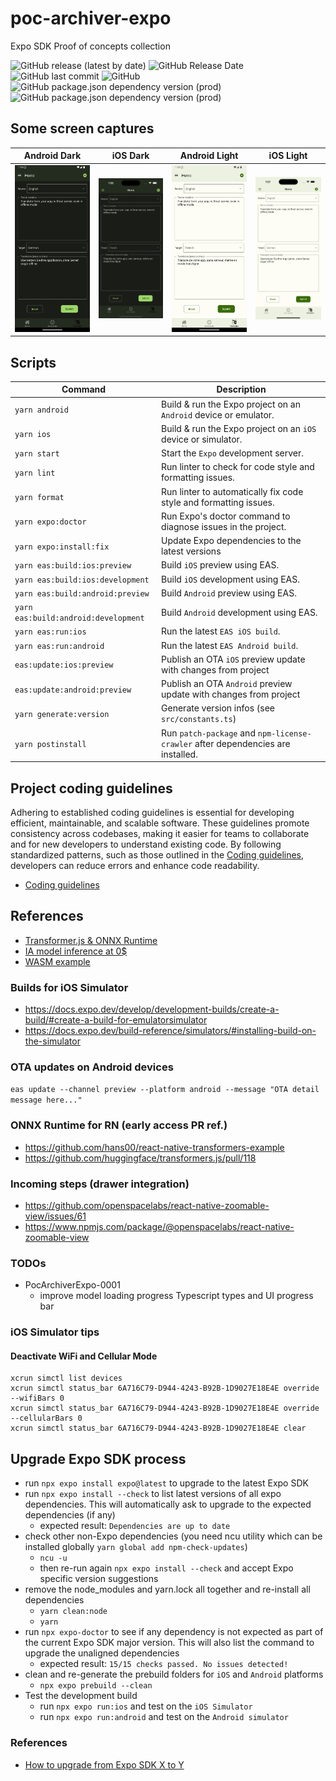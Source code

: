 # poc-archiver-expo

Expo SDK Proof of concepts collection

![GitHub release (latest by date)](https://img.shields.io/github/v/release/amwebexpert/poc-archiver-expo) ![GitHub Release Date](https://img.shields.io/github/release-date/amwebexpert/poc-archiver-expo) ![GitHub last commit](https://img.shields.io/github/last-commit/amwebexpert/poc-archiver-expo) ![GitHub](https://img.shields.io/github/license/amwebexpert/poc-archiver-expo) ![GitHub package.json dependency version (prod)](https://img.shields.io/github/package-json/dependency-version/amwebexpert/etoolbox/react) ![GitHub package.json dependency version (prod)](https://img.shields.io/github/package-json/dependency-version/amwebexpert/etoolbox/typescript)


## Some screen captures

| Android Dark                                                                   | iOS Dark                                                                   | Android Light                                                                  | iOS Light                                                                  |
|--------------------------------------------------------------------------------|----------------------------------------------------------------------------|--------------------------------------------------------------------------------|----------------------------------------------------------------------------|
| <img src="docs/captures/transformerjs-translation-en-de-screen-android.png" /> | <img src="docs/captures/transformerjs-translation-en-fr-screen-ios.png" /> | <img src="docs/captures/transformerjs-translation-en-fr-screen-android.png" /> | <img src="docs/captures/transformerjs-translation-en-de-screen-ios.png" /> |

## Scripts

| Command                              | Description                                                                     |
|--------------------------------------|---------------------------------------------------------------------------------|
| `yarn android`                       | Build & run the Expo project on an `Android` device or emulator.                |
| `yarn ios`                           | Build & run the Expo project on an `iOS` device or simulator.                   |
| `yarn start`                         | Start the `Expo` development server.                                            |
| `yarn lint`                          | Run linter to check for code style and formatting issues.                       |
| `yarn format`                        | Run linter to automatically fix code style and formatting issues.               |
| `yarn expo:doctor`                   | Run Expo's doctor command to diagnose issues in the project.                    |
| `yarn expo:install:fix`              | Update Expo dependencies to the latest versions                                 |
| `yarn eas:build:ios:preview`         | Build `iOS` preview using EAS.                                                  |
| `yarn eas:build:ios:development`     | Build `iOS` development using EAS.                                              |
| `yarn eas:build:android:preview`     | Build `Android` preview using EAS.                                              |
| `yarn eas:build:android:development` | Build `Android` development using EAS.                                          |
| `yarn eas:run:ios`                   | Run the latest `EAS iOS build`.                                                 |
| `yarn eas:run:android`               | Run the latest `EAS Android build`.                                             |
| `eas:update:ios:preview`             | Publish an OTA `iOS` preview update with changes from project                   |
| `eas:update:android:preview`         | Publish an OTA `Android` preview update with changes from project               |
| `yarn generate:version`              | Generate version infos (see `src/constants.ts`)                                 |
| `yarn postinstall`                   | Run `patch-package` and `npm-license-crawler` after dependencies are installed. |


## Project coding guidelines

Adhering to established coding guidelines is essential for developing efficient, maintainable, and scalable software. These guidelines promote consistency across codebases, making it easier for teams to collaborate and for new developers to understand existing code. By following standardized patterns, such as those outlined in the [Coding guidelines](https://github.com/amwebexpert/chrome-extensions-collection/blob/master/packages/coding-guide-helper/public/markdowns/table-of-content.md), developers can reduce errors and enhance code readability.

* [Coding guidelines](https://github.com/amwebexpert/chrome-extensions-collection/blob/master/packages/coding-guide-helper/public/markdowns/table-of-content.md)


## References

- [Transformer.js & ONNX Runtime](https://docs.google.com/document/d/1HFsJIK97eaktqOj5au0DIa4gtvGvN9ojnef0uNQ6H2I/edit?usp=sharing)
- [IA model inference at 0$](https://github.com/amwebexpert/chrome-extensions-collection/tree/master/packages/coding-guide-helper#semantic-search)
- [WASM example](https://github.com/amwebexpert/chrome-extensions-collection)

### Builds for iOS Simulator

- https://docs.expo.dev/develop/development-builds/create-a-build/#create-a-build-for-emulatorsimulator
- https://docs.expo.dev/build-reference/simulators/#installing-build-on-the-simulator

### OTA updates on Android devices

`eas update --channel preview --platform android --message "OTA detail message here..."` 

### ONNX Runtime for RN (early access PR ref.)

- https://github.com/hans00/react-native-transformers-example
- https://github.com/huggingface/transformers.js/pull/118


### Incoming steps (drawer integration)

- https://github.com/openspacelabs/react-native-zoomable-view/issues/61
- https://www.npmjs.com/package/@openspacelabs/react-native-zoomable-view

### TODOs

- PocArchiverExpo-0001
  - improve model loading progress Typescript types and UI progress bar

### iOS Simulator tips

#### Deactivate WiFi and Cellular Mode

    xcrun simctl list devices
    xcrun simctl status_bar 6A716C79-D944-4243-B92B-1D9027E18E4E override --wifiBars 0
    xcrun simctl status_bar 6A716C79-D944-4243-B92B-1D9027E18E4E override --cellularBars 0
    xcrun simctl status_bar 6A716C79-D944-4243-B92B-1D9027E18E4E clear

## Upgrade Expo SDK process

* run `npx expo install expo@latest` to upgrade to the latest Expo SDK
* run `npx expo install --check` to list latest versions of all expo dependencies. This will automatically ask to upgrade to the expected dependencies (if any)
  * expected result: `Dependencies are up to date`
* check other non-Expo dependencies (you need ncu utility which can be installed globally `yarn global add npm-check-updates`)
  * `ncu -u`
  * then re-run again `npx expo install --check` and accept Expo specific version suggestions
* remove the node_modules and yarn.lock all together and re-install all dependencies
  * `yarn clean:node`
  * `yarn`
* run `npx expo-doctor` to see if any dependency is not expected as part of the current Expo SDK major version. This will also list the command to upgrade the unaligned dependencies
  * expected result: `15/15 checks passed. No issues detected!`
* clean and re-generate the prebuild folders for `iOS` and `Android` platforms
  * `npx expo prebuild --clean`
* Test the development build
  * run `npx expo run:ios` and test on the `iOS Simulator`
  * run `npx expo run:android` and test on the `Android simulator`
### References
- [How to upgrade from Expo SDK X to Y](https://www.youtube.com/watch?v=HBPyP4OxVgs)